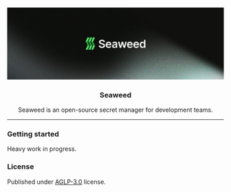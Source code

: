 <div align="center">

![Seaweed banner](media/readme-banner.jpg)

</div>

<h3 align="center">Seaweed</h3>

<div align="center">

Seaweed is an open-source secret manager for development teams.

</div>

<hr />

### Getting started

Heavy work in progress.

### License

Published under [AGLP-3.0](./LICENSE) license.
